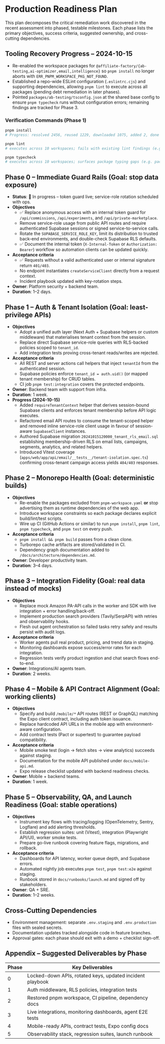 # Production Readiness Plan

This plan decomposes the critical remediation work discovered in the recent assessment into phased, testable milestones. Each phase lists the primary objectives, success criteria, suggested ownership, and cross-cutting dependencies.

## Tooling Recovery Progress – 2024-10-15
- Re-enabled the workspace packages for `@affiliate-factory/{ab-testing,ai-optimizer,email,intelligence}` so `pnpm install` no longer aborts with `ERR_PNPM_WORKSPACE_PKG_NOT_FOUND`.
- Established a repo-wide ESLint configuration (`.eslintrc.cjs`) and supporting dependencies, allowing `pnpm lint` to execute across all packages (pending debt remediation in later phases).
- Pointed `packages/ab-testing/tsconfig.json` at the shared base config to ensure `pnpm typecheck` runs without configuration errors; remaining findings are tracked for Phase 3.

### Verification Commands (Phase 1)
```bash
pnpm install
# Progress: resolved 2456, reused 1229, downloaded 1075, added 2, done
```

```bash
pnpm lint
# executes across 10 workspaces; fails with existing lint findings (e.g. packages/ai-optimizer/src/behavior-analyzer.ts:79 no-explicit-any)
```

```bash
pnpm typecheck
# executes across 10 workspaces; surfaces package typing gaps (e.g. packages/ab-testing/src/client-sdk.ts:419 overload mismatch)
```

## Phase 0 – Immediate Guard Rails (Goal: stop data exposure)
- **Status**: 🔄 In progress – token guard live; service-role rotation scheduled with ops.
- **Objectives**
  - ✅ Replace anonymous access with an internal token guard for `/api/commissions`, `/api/experiments`, and `/api/private-marketplace`.
  - Remove service-role usage from public API routes and require authenticated Supabase sessions or signed service-to-service calls.
  - Rotate the `SUPABASE_SERVICE_ROLE_KEY`, limit its distribution to trusted back-end environments, and double-check Supabase RLS defaults.
  - ✅ Document the internal token (`X-Internal-Token` or `Authorization: Bearer`) workflow so automation clients can be updated quickly.
- **Acceptance criteria**
  - ✅ Requests without a valid authenticated user or internal signature return `401/403`.
  - No endpoint instantiates `createServiceClient` directly from a request context.
  - Incident playbook updated with key-rotation steps.
- **Owner**: Platform security + backend team.
- **Duration**: 1–2 days.

## Phase 1 – Auth & Tenant Isolation (Goal: least-privilege APIs)
- **Objectives**
  - Adopt a unified auth layer (Next Auth + Supabase helpers or custom middleware) that materialises tenant context from the session.
  - Replace direct Supabase service-role queries with RLS-backed policies scoped to `tenant_id`.
  - Add integration tests proving cross-tenant reads/writes are rejected.
- **Acceptance criteria**
  - All REST and server actions call helpers that inject `tenantId` from the authenticated session.
  - Supabase policies enforce `tenant_id = auth.uid()` (or mapped tenant membership) for CRUD tables.
  - CI job `pnpm test:integration` covers the protected endpoints.
- **Owner**: Backend team with support from infra.
- **Duration**: 1 week.
- **Progress (2024-10-15)**
  - Added `requireTenantContext` helper that derives session-bound Supabase clients and enforces tenant membership before API logic executes.
  - Refactored email API routes to consume the tenant-scoped helper and removed inline service-role client usage in favour of session-aware `SupabaseClient` instances.
  - Authored Supabase migration `20241015120000_tenant_rls_email.sql` establishing membership-driven RLS on email lists, campaigns, segments, analytics, and related helpers.
  - Introduced Vitest coverage (`apps/web/app/api/email/__tests__/tenant-isolation.spec.ts`) confirming cross-tenant campaign access yields `404/403` responses.

## Phase 2 – Monorepo Health (Goal: deterministic builds)
- **Objectives**
  - Re-enable the packages excluded from `pnpm-workspace.yaml` **or** stop advertising them as runtime dependencies of the web app.
  - Introduce workspace constraints so each package declares explicit build/lint/test scripts.
  - Wire up CI (GitHub Actions or similar) to run `pnpm install`, `pnpm lint`, `pnpm typecheck`, and `pnpm test` on every push.
- **Acceptance criteria**
  - `pnpm install && pnpm build` passes from a clean clone.
  - Turborepo cache artifacts are stored/validated in CI.
  - Dependency graph documentation added to `/docs/architecture/dependencies.md`.
- **Owner**: Developer productivity team.
- **Duration**: 3–4 days.

## Phase 3 – Integration Fidelity (Goal: real data instead of mocks)
- **Objectives**
  - Replace mock Amazon PA-API calls in the worker and SDK with live integration + error handling/back-off.
  - Implement production search providers (Tavily/SerpAPI) with retries and observability hooks.
  - Flesh out agent orchestration so failed tasks retry safely and results persist with audit logs.
- **Acceptance criteria**
  - Worker agents pull real product, pricing, and trend data in staging.
  - Monitoring dashboards expose success/error rates for each integration.
  - Regression tests verify product ingestion and chat search flows end-to-end.
- **Owner**: Integrations/AI agents team.
- **Duration**: 2 weeks.

## Phase 4 – Mobile & API Contract Alignment (Goal: working clients)
- **Objectives**
  - Specify and build `/mobile/*` API routes (REST or GraphQL) matching the Expo client contract, including auth token issuance.
  - Replace hardcoded API URLs in the mobile app with environment-aware configuration.
  - Add contract tests (Pact or supertest) to guarantee payload compatibility.
- **Acceptance criteria**
  - Mobile smoke test (login → fetch sites → view analytics) succeeds against staging.
  - Documentation for the mobile API published under `docs/mobile-api.md`.
  - Expo release checklist updated with backend readiness checks.
- **Owner**: Mobile + backend teams.
- **Duration**: 1 week.

## Phase 5 – Observability, QA, and Launch Readiness (Goal: stable operations)
- **Objectives**
  - Instrument key flows with tracing/logging (OpenTelemetry, Sentry, Logflare) and add alerting thresholds.
  - Establish regression suites: unit (Vitest), integration (Playwright API/UI), worker smoke tests.
  - Prepare go-live runbook covering feature flags, migrations, and rollback.
- **Acceptance criteria**
  - Dashboards for API latency, worker queue depth, and Supabase errors.
  - Automated nightly job executes `pnpm test`, `pnpm test:e2e` against staging.
  - Runbook stored in `docs/runbooks/launch.md` and signed off by stakeholders.
- **Owner**: QA + SRE.
- **Duration**: 1–2 weeks.

## Cross-Cutting Dependencies
- Environment management: separate `.env.staging` and `.env.production` files with sealed secrets.
- Documentation updates tracked alongside code in feature branches.
- Approval gates: each phase should exit with a demo + checklist sign-off.

## Appendix – Suggested Deliverables by Phase
| Phase | Key Deliverables |
| ----- | ---------------- |
| 0 | Locked-down APIs, rotated keys, updated incident playbook |
| 1 | Auth middleware, RLS policies, integration tests |
| 2 | Restored pnpm workspace, CI pipeline, dependency docs |
| 3 | Live integrations, monitoring dashboards, agent E2E tests |
| 4 | Mobile-ready APIs, contract tests, Expo config docs |
| 5 | Observability stack, regression suites, launch runbook |
